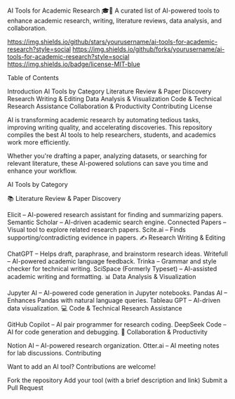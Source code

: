 AI Tools for Academic Research 🎓🤖
A curated list of AI-powered tools to enhance academic research, writing, literature reviews, data analysis, and collaboration.

https://img.shields.io/github/stars/yourusername/ai-tools-for-academic-research?style=social
https://img.shields.io/github/forks/yourusername/ai-tools-for-academic-research?style=social
https://img.shields.io/badge/license-MIT-blue

Table of Contents

Introduction
AI Tools by Category
Literature Review & Paper Discovery
Research Writing & Editing
Data Analysis & Visualization
Code & Technical Research Assistance
Collaboration & Productivity
Contributing
License

AI is transforming academic research by automating tedious tasks, improving writing quality, and accelerating discoveries. This repository compiles the best AI tools to help researchers, students, and academics work more efficiently.

Whether you're drafting a paper, analyzing datasets, or searching for relevant literature, these AI-powered solutions can save you time and enhance your workflow.

AI Tools by Category

📚 Literature Review & Paper Discovery

Elicit – AI-powered research assistant for finding and summarizing papers.
Semantic Scholar – AI-driven academic search engine.
Connected Papers – Visual tool to explore related research papers.
Scite.ai – Finds supporting/contradicting evidence in papers.
✍️ Research Writing & Editing

ChatGPT – Helps draft, paraphrase, and brainstorm research ideas.
Writefull – AI-powered academic language feedback.
Trinka – Grammar and style checker for technical writing.
SciSpace (Formerly Typeset) – AI-assisted academic writing and formatting.
📊 Data Analysis & Visualization

Jupyter AI – AI-powered code generation in Jupyter notebooks.
Pandas AI – Enhances Pandas with natural language queries.
Tableau GPT – AI-driven data visualization.
💻 Code & Technical Research Assistance

GitHub Copilot – AI pair programmer for research coding.
DeepSeek Code – AI for code generation and debugging.
🤝 Collaboration & Productivity

Notion AI – AI-powered research organization.
Otter.ai – AI meeting notes for lab discussions.
Contributing

Want to add an AI tool? Contributions are welcome!

Fork the repository
Add your tool (with a brief description and link)
Submit a Pull Request

